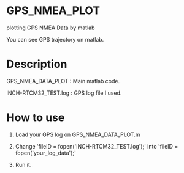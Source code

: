 # GPS_NMEA_PLOT
plotting GPS NMEA Data by matlab

You can see GPS trajectory on matlab.


# Description
GPS_NMEA_DATA_PLOT : Main matlab code.

INCH-RTCM32_TEST.log : GPS log file I used.


# How to use

1. Load your GPS log on GPS_NMEA_DATA_PLOT.m

2. Change 'fileID = fopen('INCH-RTCM32_TEST.log');' into 'fileID = fopen('your_log_data');'

3. Run it.
